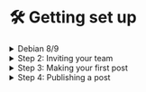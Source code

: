 # 🛠 Getting set up

<details>

<summary>Debian 8/9</summary>

## Setting up a Node.js Server on Debian 9

1. Install Node.js and npm on Debian 9:

```r
\`\`\`
sudo apt-get update
sudo apt-get install nodejs
sudo apt-get install npm
\`\`\`



```

```r
\`\`\`
sudo apt-get update
sudo apt-get install nodejs
sudo apt-get install npm
\`\`\`

2. Create a new directory for your node.js server project and navigate into it:
\`\`\`
mkdir my-server
cd my-server
\`\`\`

3. Copy the already compiled .js files for your server into the my-server directory.

4. Open terminal and navigate to the my-server folder. 

5. Start the server using the command:
\`\`\`
node <filename>.js
\`\`\`
Replace `<filename>` with the name of the main file of the server.

6. Verify that the server is running by visiting [http://localhost:3000](http://localhost:3000) (or the specified port in the .js file) in a web browser.

7. To stop the server, press `CTRL + C` in the terminal where the server is running.

That's it! Your Node.js server should now be up and running on Debian 9.
```

</details>

<details>

<summary>Step 2: Inviting your team</summary>



</details>

<details>

<summary>Step 3: Making your first post</summary>



</details>

<details>

<summary>Step 4: Publishing a post</summary>



</details>
